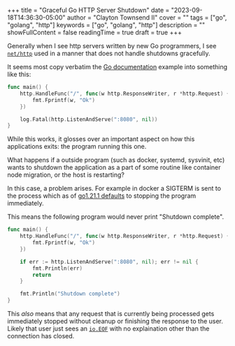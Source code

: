 +++
title = "Graceful Go HTTP Server Shutdown"
date = "2023-09-18T14:36:30-05:00"
author = "Clayton Townsend II"
cover = ""
tags = ["go", "golang", "http"]
keywords = ["go", "golang", "http"]
description = ""
showFullContent = false
readingTime = true
draft = true
+++

Generally when I see http servers written by new Go programmers, I see [`net/http`](https://pkg.go.dev/net/http) used in a manner that does not handle shutdowns gracefully.

It seems most copy verbatim the [Go documentation](https://pkg.go.dev/net/http@go1.21.1#hdr-Servers) example into something like this:

```go
func main() {
    http.HandleFunc("/", func(w http.ResponseWriter, r *http.Request) {
        fmt.Fprintf(w, "Ok")
    })

    log.Fatal(http.ListenAndServe(":8080", nil))
}
```

While this works, it glosses over an important aspect on how this applications exits: the program running this one.

What happens if a outside program (such as docker, systemd, sysvinit, etc) wants to shutdown the application as a part of some routine like container node migration, or the host is restarting?

In this case, a problem arises. For example in docker a SIGTERM is sent to the process which as of [go1.21.1 defaults](https://pkg.go.dev/os/signal@go1.21.1#hdr-Default_behavior_of_signals_in_Go_programs) to stopping the program immediately.

This means the following program would never print "Shutdown complete".

```go
func main() {
    http.HandleFunc("/", func(w http.ResponseWriter, r *http.Request) {
        fmt.Fprintf(w, "Ok")
    })

    if err := http.ListenAndServe(":8080", nil); err != nil {
        fmt.Println(err)
        return
    }

    fmt.Println("Shutdown complete")
}
```

This *also* means that any request that is currently being processed gets immediately stopped without cleanup or finishing the response to the user. Likely that user just sees an [`io.EOF`](https://pkg.go.dev/io#pkg-variables) with no explaination other than the connection has closed.


